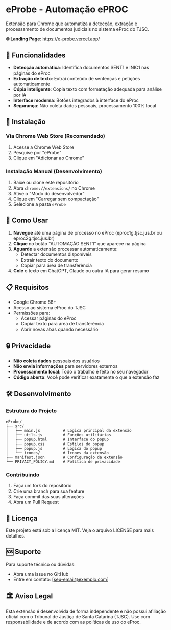 # eProbe - Automação ePROC

Extensão para Chrome que automatiza a detecção, extração e processamento de documentos judiciais no sistema eProc do TJSC.

**🌐 Landing Page**: https://e-probe.vercel.app/

## 🎯 Funcionalidades

-   **Detecção automática**: Identifica documentos SENT1 e INIC1 nas páginas do eProc
-   **Extração de texto**: Extrai conteúdo de sentenças e petições automaticamente
-   **Cópia inteligente**: Copia texto com formatação adequada para análise por IA
-   **Interface moderna**: Botões integrados à interface do eProc
-   **Segurança**: Não coleta dados pessoais, processamento 100% local

## 🔧 Instalação

### Via Chrome Web Store (Recomendado)

1. Acesse a Chrome Web Store
2. Pesquise por "eProbe"
3. Clique em "Adicionar ao Chrome"

### Instalação Manual (Desenvolvimento)

1. Baixe ou clone este repositório
2. Abra `chrome://extensions/` no Chrome
3. Ative o "Modo do desenvolvedor"
4. Clique em "Carregar sem compactação"
5. Selecione a pasta `eProbe`

## 🚀 Como Usar

1. **Navegue** até uma página de processo no eProc (eproc1g.tjsc.jus.br ou eproc2g.tjsc.jus.br)
2. **Clique** no botão "AUTOMAÇÃO SENT1" que aparece na página
3. **Aguarde** a extensão processar automaticamente:
    - Detectar documentos disponíveis
    - Extrair texto do documento
    - Copiar para área de transferência
4. **Cole** o texto em ChatGPT, Claude ou outra IA para gerar resumo

## 📋 Requisitos

-   Google Chrome 88+
-   Acesso ao sistema eProc do TJSC
-   Permissões para:
    -   Acessar páginas do eProc
    -   Copiar texto para área de transferência
    -   Abrir novas abas quando necessário

## 🔒 Privacidade

-   **Não coleta dados** pessoais dos usuários
-   **Não envia informações** para servidores externos
-   **Processamento local**: Todo o trabalho é feito no seu navegador
-   **Código aberto**: Você pode verificar exatamente o que a extensão faz

## 🛠️ Desenvolvimento

### Estrutura do Projeto

```
eProbe/
├── src/
│   ├── main.js          # Lógica principal da extensão
│   ├── utils.js         # Funções utilitárias
│   ├── popup.html       # Interface do popup
│   ├── popup.css        # Estilos do popup
│   ├── popup.js         # Lógica do popup
│   └── ícones/          # Ícones da extensão
├── manifest.json        # Configuração da extensão
└── PRIVACY_POLICY.md    # Política de privacidade
```

### Contribuindo

1. Faça um fork do repositório
2. Crie uma branch para sua feature
3. Faça commit das suas alterações
4. Abra um Pull Request

## 📄 Licença

Este projeto está sob a licença MIT. Veja o arquivo LICENSE para mais detalhes.

## 🆘 Suporte

Para suporte técnico ou dúvidas:

-   Abra uma issue no GitHub
-   Entre em contato: [seu-email@exemplo.com]

## 🏛️ Aviso Legal

Esta extensão é desenvolvida de forma independente e não possui afiliação oficial com o Tribunal de Justiça de Santa Catarina (TJSC). Use com responsabilidade e de acordo com as políticas de uso do eProc.
